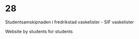 # 28

Studentsamskipnaden i fredrikstad vaskelister - SIF vaskelister

Website by students for students
